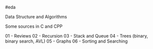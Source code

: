 #eda

Data Structure and Algorithms

Some sources in C and CPP

01 - Reviews
02 - Recursion
03 - Stack and Queue
04 - Trees (binary, binary search, AVL)
05 - Graphs
06 - Sorting and Searching
